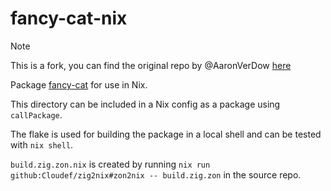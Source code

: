 # fancy-cat-nix

> [!NOTE]
> This is a fork, you can find the original repo by @AaronVerDow [here](https://github.com/AaronVerDow/nix/tree/main/pkgs/fancy-cat)

Package [fancy-cat](https://github.com/freref/fancy-cat) for use in Nix.

This directory can be included in a Nix config as a package using `callPackage`.

The flake is used for building the package in a local shell and can be tested with `nix shell`.

`build.zig.zon.nix` is created by running `nix run github:Cloudef/zig2nix#zon2nix -- build.zig.zon` in the source repo.
